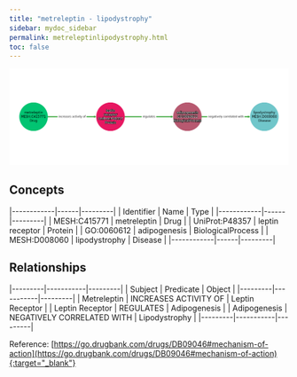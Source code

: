 ```yaml
---
title: "metreleptin - lipodystrophy"
sidebar: mydoc_sidebar
permalink: metreleptinlipodystrophy.html
toc: false 
---
```


![Path Visualization](/images/metreleptinlipodystrophy.png)

## Concepts

|------------|------|---------|
| Identifier | Name | Type    |
|------------|------|---------|
| MESH:C415771 | metreleptin | Drug |
| UniProt:P48357 | leptin receptor | Protein |
| GO:0060612 | adipogenesis | BiologicalProcess |
| MESH:D008060 | lipodystrophy | Disease |
|------------|------|---------|

## Relationships

|---------|-----------|---------|
| Subject | Predicate | Object  |
|---------|-----------|---------|
| Metreleptin | INCREASES ACTIVITY OF | Leptin Receptor |
| Leptin Receptor | REGULATES | Adipogenesis |
| Adipogenesis | NEGATIVELY CORRELATED WITH | Lipodystrophy |
|---------|-----------|---------|

Reference: [https://go.drugbank.com/drugs/DB09046#mechanism-of-action](https://go.drugbank.com/drugs/DB09046#mechanism-of-action){:target="_blank"}